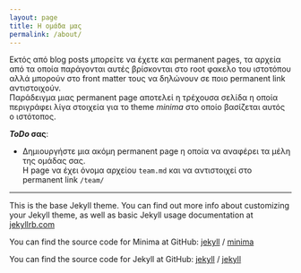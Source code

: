 ```yaml
---
layout: page
title: Η oμάδα μας
permalink: /about/
---
```


Εκτός από blog posts μπορείτε να έχετε και permanent pages, τα αρχεία από τα οποία παράγονται αυτές βρίσκονται στο root φακελο του ιστοτόπου
αλλά μπορούν στο front matter τους να δηλώνουν σε ποιο permanent link αντιστοιχούν.  
Παράδειγμα μιας permanent page αποτελεί η τρέχουσα σελίδα η οποία περιγράφει λίγα στοιχεία για το theme _minima_ στο οποίο βασίζεται αυτός ο ιστότοπος.

**_ToDo_ σας**:  

- Δημιουργήστε μια ακόμη permanent page η οποία να αναφέρει τα μέλη της ομάδας σας.  
Η page να έχει όνομα αρχείου `team.md` και να αντιστοιχεί στο permanent link `/team/`

---


This is the base Jekyll theme. You can find out more info about customizing your Jekyll theme, as well as basic Jekyll usage documentation at [jekyllrb.com](https://jekyllrb.com/)

You can find the source code for Minima at GitHub:
[jekyll][jekyll-organization] /
[minima](https://github.com/jekyll/minima)

You can find the source code for Jekyll at GitHub:
[jekyll][jekyll-organization] /
[jekyll](https://github.com/jekyll/jekyll)


[jekyll-organization]: https://github.com/jekyll

